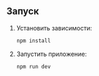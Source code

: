 ## Запуск

1. Установить зависимости:

   ```bash
   npm install
   ```

2. Запустить приложение:

   ```bash
   npm run dev
   ```
